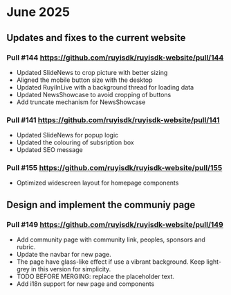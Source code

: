 # June 2025

## Updates and fixes to the current website

### Pull #144 https://github.com/ruyisdk/ruyisdk-website/pull/144

- Updated SlideNews to crop picture with better sizing
- Aligned the mobile button size with the desktop
- Updated RuyiInLive with a background thread for loading data
- Updated NewsShowcase to avoid cropping of buttons
- Add truncate mechanism for NewsShowcase

### Pull #141 https://github.com/ruyisdk/ruyisdk-website/pull/141

- Updated SlideNews for popup logic
- Updated the colouring of subsription box
- Updated SEO message

### Pull #155 https://github.com/ruyisdk/ruyisdk-website/pull/155

- Optimized widescreen layout for homepage components


## Design and implement the communiy page

### Pull #149 https://github.com/ruyisdk/ruyisdk-website/pull/149

- Add community page with community link, peoples, sponsors and rubric.
- Update the navbar for new page.
- The page have glass-like effect if use a vibrant background. Keep light-grey in this version for simplicity.
- TODO BEFORE MERGING: replace the placeholder text.
- Add i18n support for new page and components